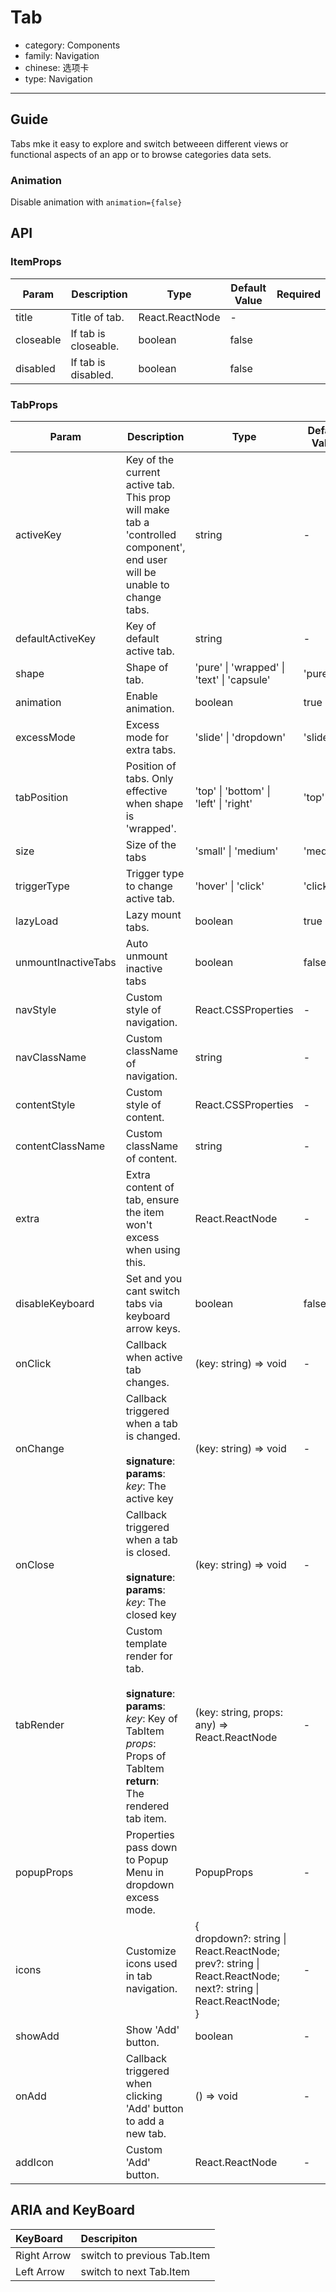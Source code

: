 # Tab

-   category: Components
-   family: Navigation
-   chinese: 选项卡
-   type: Navigation

---

## Guide

Tabs mke it easy to explore and switch betweeen different views or functional aspects of an app or to browse categories data sets.

### Animation

Disable animation with `animation={false}`

## API

### ItemProps

| Param     | Description          | Type            | Default Value | Required |
| --------- | -------------------- | --------------- | ------------- | -------- |
| title     | Title of tab.        | React.ReactNode | -             |          |
| closeable | If tab is closeable. | boolean         | false         |          |
| disabled  | If tab is disabled.  | boolean         | false         |          |

### TabProps

| Param               | Description                                                                                                                                                                | Type                                                                                                                              | Default Value | Required |
| ------------------- | -------------------------------------------------------------------------------------------------------------------------------------------------------------------------- | --------------------------------------------------------------------------------------------------------------------------------- | ------------- | -------- |
| activeKey           | Key of the current active tab. This prop will make tab a 'controlled component', end user will be unable to change tabs.                                                   | string                                                                                                                            | -             |          |
| defaultActiveKey    | Key of default active tab.                                                                                                                                                 | string                                                                                                                            | -             |          |
| shape               | Shape of tab.                                                                                                                                                              | 'pure' \| 'wrapped' \| 'text' \| 'capsule'                                                                                        | 'pure'        |          |
| animation           | Enable animation.                                                                                                                                                          | boolean                                                                                                                           | true          |          |
| excessMode          | Excess mode for extra tabs.                                                                                                                                                | 'slide' \| 'dropdown'                                                                                                             | 'slide'       |          |
| tabPosition         | Position of tabs. Only effective when shape is 'wrapped'.                                                                                                                  | 'top' \| 'bottom' \| 'left' \| 'right'                                                                                            | 'top'         |          |
| size                | Size of the tabs                                                                                                                                                           | 'small' \| 'medium'                                                                                                               | 'medium'      |          |
| triggerType         | Trigger type to change active tab.                                                                                                                                         | 'hover' \| 'click'                                                                                                                | 'click'       |          |
| lazyLoad            | Lazy mount tabs.                                                                                                                                                           | boolean                                                                                                                           | true          |          |
| unmountInactiveTabs | Auto unmount inactive tabs                                                                                                                                                 | boolean                                                                                                                           | false         |          |
| navStyle            | Custom style of navigation.                                                                                                                                                | React.CSSProperties                                                                                                               | -             |          |
| navClassName        | Custom className of navigation.                                                                                                                                            | string                                                                                                                            | -             |          |
| contentStyle        | Custom style of content.                                                                                                                                                   | React.CSSProperties                                                                                                               | -             |          |
| contentClassName    | Custom className of content.                                                                                                                                               | string                                                                                                                            | -             |          |
| extra               | Extra content of tab, ensure the item won't excess when using this.                                                                                                        | React.ReactNode                                                                                                                   | -             |          |
| disableKeyboard     | Set and you cant switch tabs via keyboard arrow keys.                                                                                                                      | boolean                                                                                                                           | false         |          |
| onClick             | Callback when active tab changes.                                                                                                                                          | (key: string) => void                                                                                                             | -             |          |
| onChange            | Callback triggered when a tab is changed.<br/><br/>**signature**:<br/>**params**:<br/>_key_: The active key                                                                | (key: string) => void                                                                                                             | -             |          |
| onClose             | Callback triggered when a tab is closed.<br/><br/>**signature**:<br/>**params**:<br/>_key_: The closed key                                                                 | (key: string) => void                                                                                                             | -             |          |
| tabRender           | Custom template render for tab.<br/><br/>**signature**:<br/>**params**:<br/>_key_: Key of TabItem<br/>_props_: Props of TabItem<br/>**return**:<br/>The rendered tab item. | (key: string, props: any) => React.ReactNode                                                                                      | -             |          |
| popupProps          | Properties pass down to Popup Menu in dropdown excess mode.                                                                                                                | PopupProps                                                                                                                        | -             |          |
| icons               | Customize icons used in tab navigation.                                                                                                                                    | {<br/> dropdown?: string \| React.ReactNode;<br/> prev?: string \| React.ReactNode;<br/> next?: string \| React.ReactNode;<br/> } | -             |          |
| showAdd             | Show 'Add' button.                                                                                                                                                         | boolean                                                                                                                           | -             |          |
| onAdd               | Callback triggered when clicking 'Add' button to add a new tab.                                                                                                            | () => void                                                                                                                        | -             |          |
| addIcon             | Custom 'Add' button.                                                                                                                                                       | React.ReactNode                                                                                                                   | -             |          |

## ARIA and KeyBoard

| KeyBoard    | Descripiton                 |
| :---------- | :-------------------------- |
| Right Arrow | switch to previous Tab.Item |
| Left Arrow  | switch to next Tab.Item     |
